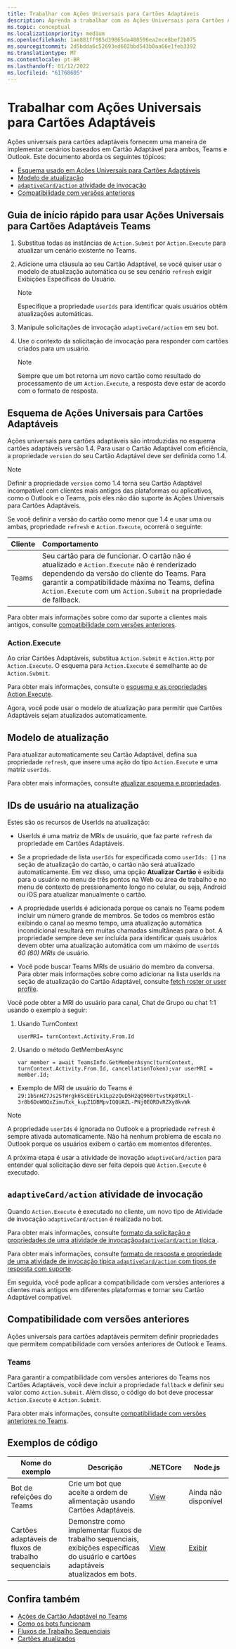 ```yaml
---
title: Trabalhar com Ações Universais para Cartões Adaptáveis
description: Aprenda a trabalhar com as Ações Universais para Cartões Adaptáveis, incluindo Esquema para UniversalActions para cartões adaptáveis, modelo de atualização e compatibilidade com códigos.
ms.topic: conceptual
ms.localizationpriority: medium
ms.openlocfilehash: 1ae881ff985d39865da480596ea2ece8bef2b075
ms.sourcegitcommit: 2d5bdda6c52693ed682bbd543b0aa66e1feb3392
ms.translationtype: MT
ms.contentlocale: pt-BR
ms.lasthandoff: 01/12/2022
ms.locfileid: "61768605"
---
```

# <a name="work-with-universal-actions-for-adaptive-cards"></a>Trabalhar com Ações Universais para Cartões Adaptáveis

Ações universais para cartões adaptáveis fornecem uma maneira de implementar cenários baseados em Cartão Adaptável para ambos, Teams e Outlook. Este documento aborda os seguintes tópicos:

* [Esquema usado em Ações Universais para Cartões Adaptáveis](#schema-for-universal-actions-for-adaptive-cards)
* [Modelo de atualização](#refresh-model)
* [`adaptiveCard/action` atividade de invocação](#adaptivecardaction-invoke-activity)
* [Compatibilidade com versões anteriores](#backward-compatibility)

## <a name="quick-start-guide-to-use-universal-actions-for-adaptive-cards-in-teams"></a>Guia de início rápido para usar Ações Universais para Cartões Adaptáveis Teams

1. Substitua todas as instâncias de `Action.Submit` por `Action.Execute` para atualizar um cenário existente no Teams.
2. Adicione uma cláusula ao seu Cartão Adaptável, se você quiser usar o modelo de atualização automática ou se seu cenário `refresh` exigir Exibições Específicas do Usuário.

    >[!NOTE]
    > Especifique a propriedade `userIds` para identificar quais usuários obtêm atualizações automáticas.

3. Manipule solicitações de invocação `adaptiveCard/action` em seu bot.
4. Use o contexto da solicitação de invocação para responder com cartões criados para um usuário.

    > [!NOTE]
    > Sempre que um bot retorna um novo cartão como resultado do processamento de um `Action.Execute`, a resposta deve estar de acordo com o formato de resposta.

## <a name="schema-for-universal-actions-for-adaptive-cards"></a>Esquema de Ações Universais para Cartões Adaptáveis

Ações universais para cartões adaptáveis são introduzidas no esquema cartões adaptáveis versão 1.4. Para usar o Cartão Adaptável com eficiência, a propriedade `version` do seu Cartão Adaptável deve ser definida como 1.4.

> [!NOTE]
> Definir a propriedade `version` como 1.4 torna seu Cartão Adaptável incompatível com clientes mais antigos das plataformas ou aplicativos, como o Outlook e o Teams, pois eles não dão suporte às Ações Universais para Cartões Adaptáveis.

Se você definir a versão do cartão como menor que 1.4 e usar uma ou ambas, propriedade `refresh` e `Action.Execute`, ocorrerá o seguinte:

| Cliente | Comportamento |
| :-- | :-- |
| Teams | Seu cartão para de funcionar. O cartão não é atualizado e `Action.Execute` não é renderizado dependendo da versão do cliente do Teams. Para garantir a compatibilidade máxima no Teams, defina `Action.Execute` com um `Action.Submit` na propriedade de fallback. |

Para obter mais informações sobre como dar suporte a clientes mais antigos, consulte [compatibilidade com versões anteriores](#backward-compatibility).

### <a name="actionexecute"></a>Action.Execute

Ao criar Cartões Adaptáveis, substitua `Action.Submit` e `Action.Http` por `Action.Execute`. O esquema para `Action.Execute` é semelhante ao de `Action.Submit`.

Para obter mais informações, consulte o [esquema e as propriedades Action.Execute](/adaptive-cards/authoring-cards/universal-action-model#actionexecute).

Agora, você pode usar o modelo de atualização para permitir que Cartões Adaptáveis sejam atualizados automaticamente.

## <a name="refresh-model"></a>Modelo de atualização

Para atualizar automaticamente seu Cartão Adaptável, defina sua propriedade `refresh`, que insere uma ação do tipo `Action.Execute` e uma matriz `userIds`.

Para obter mais informações, consulte [atualizar esquema e propriedades](/adaptive-cards/authoring-cards/universal-action-model#refresh-mechanism).

## <a name="user-ids-in-refresh"></a>IDs de usuário na atualização

Estes são os recursos de UserIds na atualização:

* UserIds é uma matriz de MRIs de usuário, que faz parte `refresh` da propriedade em Cartões Adaptáveis.

* Se a propriedade de lista `userIds` for especificada como `userIds: []` na seção de atualização do cartão, o cartão não será atualizado automaticamente. Em vez disso, uma opção **Atualizar Cartão** é exibida para o usuário no menu de três pontos na Web ou área de trabalho e no menu de contexto de pressionamento longo no celular, ou seja, Android ou iOS para atualizar manualmente o cartão.

* A propriedade userIds é adicionada porque os canais no Teams podem incluir um número grande de membros. Se todos os membros estão exibindo o canal ao mesmo tempo, uma atualização automática incondicional resultará em muitas chamadas simultâneas para o bot. A propriedade sempre deve ser incluída para identificar quais usuários devem obter uma atualização automática com um máximo de `userIds` *60 (60) MRIs* de usuário.

* Você pode buscar Teams MRIs de usuário do membro da conversa. Para obter mais informações sobre como adicionar na lista userIds na seção de atualização do Cartão Adaptável, consulte [fetch roster or user profile](/microsoftteams/platform/bots/how-to/get-teams-context?tabs=dotnet#fetch-the-roster-or-user-profile).

 Você pode obter a MRI do usuário para canal, Chat de Grupo ou chat 1:1 usando o exemplo a seguir:

 1. Usando TurnContext  

     `userMRI= turnContext.Activity.From.Id`

 1. Usando o método GetMemberAsync
  
     `var member = await TeamsInfo.GetMemberAsync(turnContext, turnContext.Activity.From.Id, cancellationToken);var userMRI = member.Id;`

* Exemplo de MRI de usuário do Teams é `29:1bSnHZ7Js2STWrgk6ScEErLk1Lp2zQuD5H2qQ960rtvstKp8tKLl-3r8b6DoW0QxZimuTxk_kupZ1DBMpvIQQUAZL-PNj0EORDvRZXy8kvWk`

> [!NOTE]
> A propriedade `userIds` é ignorada no Outlook e a propriedade `refresh` é sempre ativada automaticamente. Não há nenhum problema de escala no Outlook porque os usuários exibem o cartão em momentos diferentes.

A próxima etapa é usar a atividade de inovação `adaptiveCard/action` para entender qual solicitação deve ser feita depois que `Action.Execute` é executado.

## <a name="adaptivecardaction-invoke-activity"></a>`adaptiveCard/action` atividade de invocação

Quando `Action.Execute` é executado no cliente, um novo tipo de Atividade de invocação `adaptiveCard/action` é realizada no bot.

Para obter mais informações, consulte [formato da solicitação e propriedades de uma atividade de invocação`adaptiveCard/action` típica ](/adaptive-cards/authoring-cards/universal-action-model#request-format).

Para obter mais informações, consulte [formato de resposta e propriedade de uma atividade de invocação típica `adaptiveCard/action` com tipos de resposta com suporte](/adaptive-cards/authoring-cards/universal-action-model#response-format).

Em seguida, você pode aplicar a compatibilidade com versões anteriores a clientes mais antigos em diferentes plataformas e tornar seu Cartão Adaptável compatível.

## <a name="backward-compatibility"></a>Compatibilidade com versões anteriores

Ações universais para cartões adaptáveis permitem definir propriedades que permitem compatibilidade com versões anteriores de Outlook e Teams.

### <a name="teams"></a>Teams

Para garantir a compatibilidade com versões anteriores do Teams nos Cartões Adaptáveis, você deve incluir a propriedade `fallback` e definir seu valor como `Action.Submit`. Além disso, o código do bot deve processar `Action.Execute` e `Action.Submit`.

Para obter mais informações, consulte [compatibilidade com versões anteriores no Teams](/adaptive-cards/authoring-cards/universal-action-model#teams).

## <a name="code-samples"></a>Exemplos de código

|Nome do exemplo | Descrição | .NETCore | Node.js |
|----------------|-----------------|--------------|--------------|
| Bot de refeições do Teams | Crie um bot que aceite a ordem de alimentação usando Cartões Adaptáveis. |[View](https://github.com/OfficeDev/Microsoft-Teams-Samples/tree/main/samples/bot-teams-catering/csharp)| Ainda não disponível |
| Cartões adaptáveis de fluxos de trabalho sequenciais | Demonstre como implementar fluxos de trabalho sequenciais, exibições específicas do usuário e cartões adaptáveis atualizados em bots. | [View](https://github.com/OfficeDev/Microsoft-Teams-Samples/tree/main/samples/bot-sequential-flow-adaptive-cards/csharp) | [Exibir](https://github.com/OfficeDev/Microsoft-Teams-Samples/tree/main/samples/bot-sequential-flow-adaptive-cards/nodejs) |

## <a name="see-also"></a>Confira também

* [Ações de Cartão Adaptável no Teams](~/task-modules-and-cards/cards/cards-actions.md#adaptive-cards-actions)
* [Como os bots funcionam](/azure/bot-service/bot-builder-basics?view=azure-bot-service-4.0&preserve-view=true)
* [Fluxos de Trabalho Sequenciais](~/task-modules-and-cards/cards/universal-actions-for-adaptive-cards/sequential-workflows.md)
* [Cartões atualizados](~/task-modules-and-cards/cards/universal-actions-for-adaptive-cards/up-to-date-views.md)
